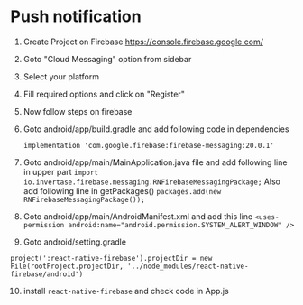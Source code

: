 # Push notification

1. Create Project on Firebase https://console.firebase.google.com/
2. Goto "Cloud Messaging" option from sidebar
3. Select your platform
4. Fill required options and click on "Register"
5. Now follow steps on firebase
6. Goto android/app/build.gradle and add following code in dependencies

   ```implementation 'com.google.firebase:firebase-analytics:17.2.0'
   implementation 'com.google.firebase:firebase-messaging:20.0.1'
   ```

7. Goto android/app/main/MainApplication.java file and add following line in upper part
   `import io.invertase.firebase.messaging.RNFirebaseMessagingPackage;`
   Also add following line in getPackages()
   `packages.add(new RNFirebaseMessagingPackage());`
8. Goto android/app/main/AndroidManifest.xml and add this line
   `<uses-permission android:name="android.permission.SYSTEM_ALERT_WINDOW" />`

9. Goto android/setting.gradle

```include ':react-native-firebase'
project(':react-native-firebase').projectDir = new File(rootProject.projectDir, '../node_modules/react-native-firebase/android')
```

10. install `react-native-firebase` and check code in App.js
